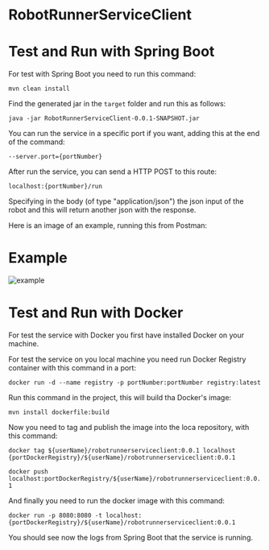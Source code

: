 # RobotRunnerServiceClient

# Test and Run with Spring Boot
For test with Spring Boot you need to run this command:

`mvn clean install`

Find the generated jar in the `target` folder and run this as follows:

`java -jar RobotRunnerServiceClient-0.0.1-SNAPSHOT.jar`

You can run the service in a specific port if you want, adding this at the end of the command:

`--server.port={portNumber}`

After run the service, you can send a HTTP POST to this route:

`localhost:{portNumber}/run`

Specifying in the body (of type "application/json") the json input
of the robot and this will return another json with the response.

Here is an image of an example, running this from Postman:

# Example
![example](/example.png)

# Test and Run with Docker

For test the service with Docker you first have installed Docker on your machine.

For test the service on you local machine you need run Docker Registry container with this command in a port:

`docker run -d --name registry -p portNumber:portNumber registry:latest`

Run this command in the project, this will build tha Docker's image:

`mvn install dockerfile:build`

Now you need to tag and publish the image into the loca repository, with this command:

`docker tag ${userName}/robotrunnerserviceclient:0.0.1 localhost {portDockerRegistry}/${userName}/robotrunnerserviceclient:0.0.1`

`docker push localhost:portDockerRegistry/${userName}/robotrunnerserviceclient:0.0.1`

And finally you need to run the docker image with this command:

`docker run -p 8080:8080 -t localhost:{portDockerRegistry}/${userName}/robotrunnerserviceclient:0.0.1`

You should see now the logs from Spring Boot that the service is running.
